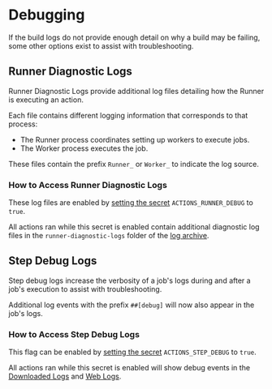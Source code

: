 # Debugging
If the build logs do not provide enough detail on why a build may be failing, some other options exist to assist with troubleshooting.

## Runner Diagnostic Logs
Runner Diagnostic Logs provide additional log files detailing how the Runner is executing an action.

Each file contains different logging information that corresponds to that process:
  * The Runner process coordinates setting up workers to execute jobs.
  * The Worker process executes the job.

These files contain the prefix `Runner_` or `Worker_` to indicate the log source.

### How to Access Runner Diagnostic Logs
These log files are enabled by [setting the secret](https://help.github.com/en/articles/virtual-environments-for-github-actions#creating-and-using-secrets-encrypted-variables) `ACTIONS_RUNNER_DEBUG` to `true`. 

All actions ran while this secret is enabled contain additional diagnostic log files in the `runner-diagnostic-logs` folder of the [log archive](https://help.github.com/en/articles/managing-a-workflow-run#downloading-logs-and-artifacts).

## Step Debug Logs
Step debug logs increase the verbosity of a job's logs during and after a job's execution to assist with troubleshooting. 

Additional log events with the prefix `##[debug]` will now also appear in the job's logs.

### How to Access Step Debug Logs
This flag can be enabled by [setting the secret](https://help.github.com/en/articles/virtual-environments-for-github-actions#creating-and-using-secrets-encrypted-variables) `ACTIONS_STEP_DEBUG` to `true`.

All actions ran while this secret is enabled will show debug events in the [Downloaded Logs](https://help.github.com/en/articles/managing-a-workflow-run#downloading-logs-and-artifacts) and [Web Logs](https://help.github.com/en/articles/managing-a-workflow-run#viewing-logs-to-diagnose-failures).
